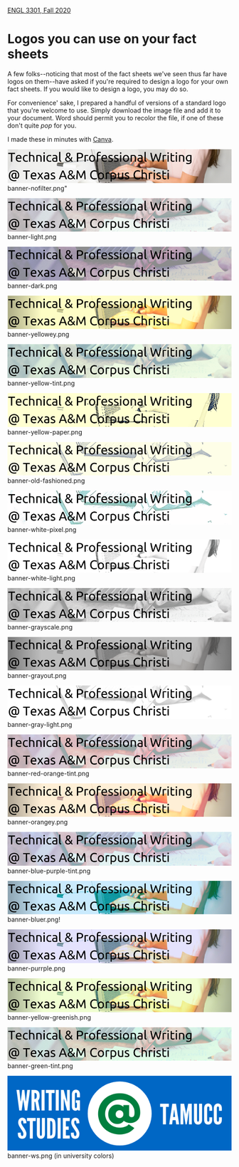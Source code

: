 [ENGL 3301, Fall 2020](../calendar.html)

# Logos you can use on your fact sheets

A few folks--noticing that most of the fact sheets we've seen thus far have logos on them--have asked if you're required to design a logo for your own fact sheets. If you would like to design a logo, you may do so.

For convenience' sake, I prepared a handful of versions of a standard logo that you're welcome to use. Simply download the image file and add it to your document. Word should permit you to recolor the file, if one of these don't quite *pop* for you.

I made these in minutes with [Canva](https://www.canva.com/design/DADAuwR2Ehk/share/preview?token=je2a2LONwgIyQORqxNdFbg&role=EDITOR&utm_content=DADAuwR2Ehk&utm_campaign=designshare&utm_medium=link&utm_source=sharebutton).

![no filter](tpw-logos/banner-nofilter.png)
banner-nofilter.png"

![light filter](tpw-logos/banner-light.png)
banner-light.png

![dark filter](tpw-logos/banner-dark.png)
banner-dark.png

![yellow](tpw-logos/banner-yellowey.png)
banner-yellowey.png

![yellow](tpw-logos/banner-yellow-tint.png)
banner-yellow-tint.png

![yellow paper](tpw-logos/banner-yellow-paper.png)
banner-yellow-paper.png

![old fashioned](tpw-logos/banner-old-fashioned.png)
banner-old-fashioned.png

![white effects](tpw-logos/banner-white-pixel.png)
banner-white-pixel.png

![white light](tpw-logos/banner-white-light.png)
banner-white-light.png

![grayscale](tpw-logos/banner-grayscale.png)
banner-grayscale.png

![grayout](tpw-logos/banner-grayout.png)
banner-grayout.png

![light gray](tpw-logos/banner-gray-light.png)
banner-gray-light.png

![red orange](tpw-logos/banner-red-orange-tint.png)
banner-red-orange-tint.png

![orange](tpw-logos/banner-orangey.png)
banner-orangey.png

![hint of blue](tpw-logos/banner-blue-purple-tint.png)
banner-blue-purple-tint.png

![bluer](tpw-logos/banner-bluer.png)
banner-bluer.png!

![more purple](tpw-logos/banner-purrple.png)
banner-purrple.png

![yellow-greenish](tpw-logos/banner-greenish.png)
banner-yellow-greenish.png

![green i guess](tpw-logos/banner-green-tint.png)
banner-green-tint.png

![Writing studies Banner](tpw-logos/banner-ws.png)
banner-ws.png (in university colors)
